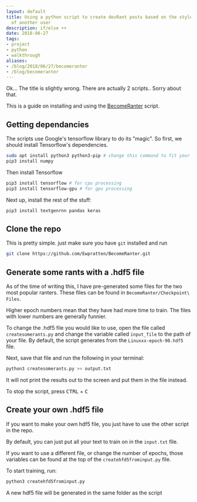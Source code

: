 ```yaml
---
layout: default
title: Using a python script to create devRant posts based on the style and content
  of another user
description: if/else ++
date: 2018-06-27
tags:
- project
- python
- walkthrough
aliases:
- /blog/2018/06/27/becomeranter
- /blog/becomeranter
---
```


Ok... The title is slightly wrong. There are actually 2 scripts.. Sorry about that.

This is a guide on installing and using the [BecomeRanter](https://github.com/Ewpratten/BecomeRanter) script.

## Getting dependancies

The scripts use Google's tensorflow library to do its "magic". So first, we should install Tensorflow's dependencies.

```bash
sudo apt install python3 python3-pip # change this command to fit your distro
pip3 install numpy
```

Then install Tensorflow

```bash
pip3 install tensorflow # for cpu processing
pip3 install tensorflow-gpu # for gpu processing
```

Next up, install the rest of the stuff:

```bash
pip3 install textgenrnn pandas keras
```

## Clone the repo

This is pretty simple. just make sure you have `git` installed and run

```bash
git clone https://github.com/Ewpratten/BecomeRanter.git
```

## Generate some rants with a .hdf5 file

As of the time of writing this, I have pre-generated some files for the two most popular ranters. These files can be found in `BecomeRanter/Checkpoint\ Files`.

Higher epoch numbers mean that they have had more time to train. The files with lower numbers are generally funnier.

To change the .hdf5 file you would like to use, open the file called `createsomerants.py` and change the variable called `input_file` to the path of your file. By default, the script generates from the `Linuxxx-epoch-90.hdf5` file.

Next, save that file and run the following in your terminal:

```bash
python3 createsomerants.py >> output.txt
```

It will not print the results out to the screen and put them in the file instead. 

To stop the script, press <kbd>CTRL</kbd> + <kbd>C</kbd>

## Create your own .hdf5 file

If you want to make your own hdf5 file, you just have to use the other script in the repo.

By default, you can just put all your text to train on in the `input.txt` file.

If you want to use a different file, or change the number of epochs, those variables can be found at the top of the `createhfd5frominput.py` file.

To start training, run:

```bash
python3 createhfd5frominput.py
```

A new hdf5 file will be generated in the same folder as the script
